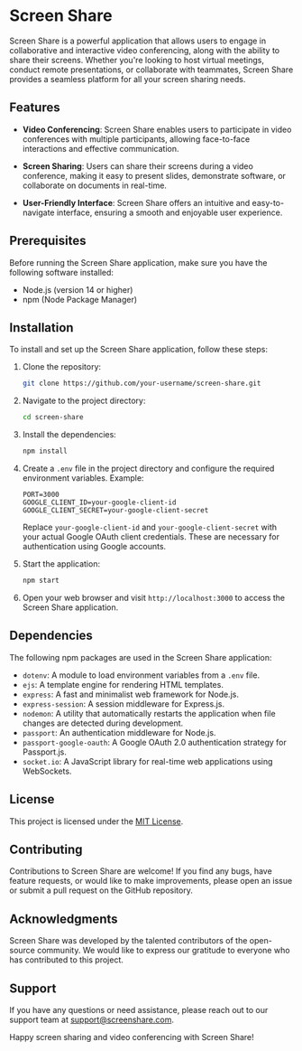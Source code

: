 # Screen Share

Screen Share is a powerful application that allows users to engage in collaborative and interactive video conferencing, along with the ability to share their screens. Whether you're looking to host virtual meetings, conduct remote presentations, or collaborate with teammates, Screen Share provides a seamless platform for all your screen sharing needs.

## Features

- **Video Conferencing**: Screen Share enables users to participate in video conferences with multiple participants, allowing face-to-face interactions and effective communication.

- **Screen Sharing**: Users can share their screens during a video conference, making it easy to present slides, demonstrate software, or collaborate on documents in real-time.

- **User-Friendly Interface**: Screen Share offers an intuitive and easy-to-navigate interface, ensuring a smooth and enjoyable user experience.

## Prerequisites

Before running the Screen Share application, make sure you have the following software installed:

- Node.js (version 14 or higher)
- npm (Node Package Manager)

## Installation

To install and set up the Screen Share application, follow these steps:

1. Clone the repository:

   ```bash
   git clone https://github.com/your-username/screen-share.git
   ```

2. Navigate to the project directory:

   ```bash
   cd screen-share
   ```

3. Install the dependencies:

   ```bash
   npm install
   ```

4. Create a `.env` file in the project directory and configure the required environment variables. Example:

   ```plaintext
   PORT=3000
   GOOGLE_CLIENT_ID=your-google-client-id
   GOOGLE_CLIENT_SECRET=your-google-client-secret
   ```

   Replace `your-google-client-id` and `your-google-client-secret` with your actual Google OAuth client credentials. These are necessary for authentication using Google accounts.

5. Start the application:

   ```bash
   npm start
   ```

6. Open your web browser and visit `http://localhost:3000` to access the Screen Share application.

## Dependencies

The following npm packages are used in the Screen Share application:

- `dotenv`: A module to load environment variables from a `.env` file.
- `ejs`: A template engine for rendering HTML templates.
- `express`: A fast and minimalist web framework for Node.js.
- `express-session`: A session middleware for Express.js.
- `nodemon`: A utility that automatically restarts the application when file changes are detected during development.
- `passport`: An authentication middleware for Node.js.
- `passport-google-oauth`: A Google OAuth 2.0 authentication strategy for Passport.js.
- `socket.io`: A JavaScript library for real-time web applications using WebSockets.

## License

This project is licensed under the [MIT License](LICENSE).

## Contributing

Contributions to Screen Share are welcome! If you find any bugs, have feature requests, or would like to make improvements, please open an issue or submit a pull request on the GitHub repository.

## Acknowledgments

Screen Share was developed by the talented contributors of the open-source community. We would like to express our gratitude to everyone who has contributed to this project.

## Support

If you have any questions or need assistance, please reach out to our support team at support@screenshare.com.

Happy screen sharing and video conferencing with Screen Share!
